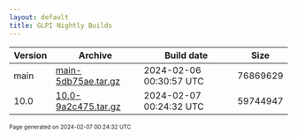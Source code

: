 ```yaml
---
layout: default
title: GLPI Nightly Builds
---
```


Version|Archive|Build date|Size
---|---|---|---
main|[main-5db75ae.tar.gz](main-5db75ae.tar.gz)|2024-02-06 00:30:57 UTC|76869629
10.0|[10.0-9a2c475.tar.gz](10.0-9a2c475.tar.gz)|2024-02-07 00:24:32 UTC|59744947

<font size="1">Page generated on 2024-02-07 00:24:32 UTC</font>
